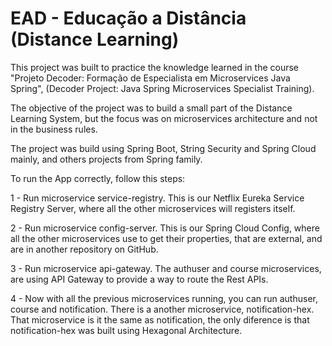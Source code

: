 # EAD - Educação a Distância (Distance Learning)

This project was built to practice the knowledge learned in the course "Projeto Decoder: Formação de Especialista em Microservices Java Spring", (Decoder Project: Java Spring Microservices Specialist Training).

The objective of the project was to build a small part of the Distance Learning System, but the focus was on microservices architecture and not in the business rules.

The project was build using Spring Boot, String Security and Spring Cloud mainly, and others projects from Spring family.

To run the App correctly, follow this steps:

1 - Run microservice service-registry. This is our Netflix Eureka Service Registry Server, where all the other microservices will registers itself.

2 - Run microservice config-server. This is our Spring Cloud Config, where all the other microservices use to get their properties, that are external, and are in another repository on GitHub.

3 - Run microservice api-gateway. The authuser and course microservices,  are using API Gateway to provide a way to route the Rest APIs.

4 - Now with all the previous microservices running, you can run authuser, course and notification. There is a another microservice, notification-hex. That microservice is it the same as notification, the only diference is that notification-hex was built using Hexagonal Architecture.

